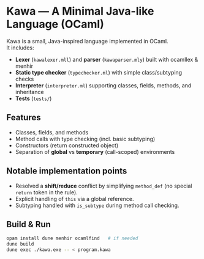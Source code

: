 # Kawa — A Minimal Java-like Language (OCaml)

Kawa is a small, Java-inspired language implemented in OCaml.  
It includes:
- **Lexer** (`kawalexer.mll`) and **parser** (`kawaparser.mly`) built with ocamllex & menhir
- **Static type checker** (`typechecker.ml`) with simple class/subtyping checks
- **Interpreter** (`interpreter.ml`) supporting classes, fields, methods, and inheritance
- **Tests** (`tests/`)

## Features
- Classes, fields, and methods
- Method calls with type checking (incl. basic subtyping)
- Constructors (return constructed object)
- Separation of **global** vs **temporary** (call-scoped) environments

## Notable implementation points
- Resolved a **shift/reduce** conflict by simplifying `method_def` (no special `return` token in the rule).
- Explicit handling of `this` via a global reference.
- Subtyping handled with `is_subtype` during method call checking.

## Build & Run
```sh
opam install dune menhir ocamlfind   # if needed
dune build
dune exec ./kawa.exe -- < program.kawa
